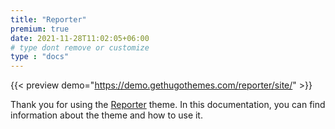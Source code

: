 ```yaml
---
title: "Reporter"
premium: true
date: 2021-11-28T11:02:05+06:00
# type dont remove or customize
type : "docs"
---
```


{{< preview demo="https://demo.gethugothemes.com/reporter/site/" >}}

Thank you for using the [Reporter](https://gethugothemes.com/products/reporter/) theme. In this documentation, you can find information about the theme and how to use it.